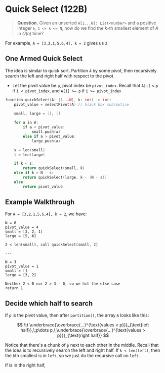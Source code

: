 # Quick Select (122B)

> **Question.** Given an unsorted `A[1...N]: List<number>` and a positive integer `k`, `1 <= k <= N`, how do we find the $k$-th smallest element of $A$ in $O(n)$ time?

For example, `A = [3,2,1,5,6,4], k = 2` gives us `2`.

## One Armed Quick Select

The idea is similar to quick sort. Partition `A` by some pivot, then recursively search the left and right half with respect to the pivot.

- Let the pivot value be `p`, pivot index be `pivot_index`. Recall that `A[i]` < `p` if `i < pivot_index`, and `A[i] >= p` if `i >= pivot_index`

```c
function quickSelect(A: [1...N], k: int) -> int:
    pivot_value = selectPivot(A) // black box subroutine
    
    small, large = [], []

    for a in A:
        if a < pivot_value:
            small.push(a)
        else if a > pivot_value:
            large.push(a)

    s = len(small)
    l = len(large)

    if k < s:
        return quickSelect(small, k)
    else if k > N - s:
        return quickSelect(large, k - (N - s))
    else:
        return pivot_value
```

## Example Walkthrough

For `A = [3,2,1,5,6,4], k = 2`, we have:

```
N = 6
pivot_value = 4
small = [3, 2, 1]
large = [5, 6]

2 < len(small), call quickSelect(small, 2)

---

N = 3
pivot_value = 1
small = []
large = [3, 2]

Neither 2 < 0 nor 2 > 3 - 0, so we hit the else case
return 1

```


## Decide which half to search

If `p` is the pivot value, then after `partition()`, the array `A` looks like this:

$$
\tt \underbrace{\overbrace{...}^{\text{values < p}}}_{\text{left half}},\;p\dots p,\;\underbrace{\overbrace{...}^{\text{values > p}}}_{\text{right half}}
$$

Notice that there's a chunk of `p` next to each other in the middle. Recall that the idea is to recursively search the left and right half. If `k < len(left)`, then the `k`th smallest is in `left`, so we just do the recursive call on `left`.

If is in the right half,
